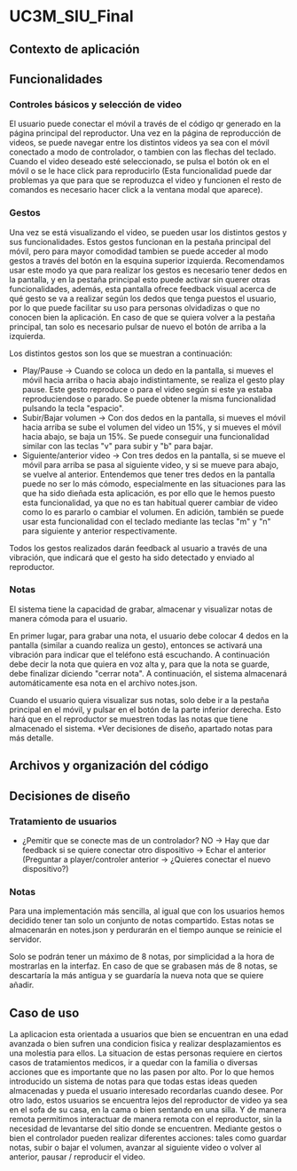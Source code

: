 # UC3M_SIU_Final

## Contexto de aplicación

## Funcionalidades

### Controles básicos y selección de video
El usuario puede conectar el móvil a través de el código qr generado en la página principal del reproductor.
Una vez en la página de reproducción de videos, se puede navegar entre los distintos videos ya sea con el móvil conectado a modo de controlador, o tambien con las flechas del teclado.
Cuando el video deseado esté seleccionado, se pulsa el botón ok en el móvil o se le hace click para reproducirlo (Esta funcionalidad puede dar problemas ya que para que se reproduzca el video y funcionen el resto de comandos es necesario hacer click a la ventana modal que aparece).


### Gestos
Una vez se está visualizando el video, se pueden usar los distintos gestos y sus funcionalidades. Estos gestos funcionan en la pestaña principal del móvil, pero para mayor comodidad tambien se puede acceder al modo gestos a través del botón en la esquina superior izquierda. 
Recomendamos usar este modo ya que para realizar los gestos es necesario tener dedos en la pantalla, y en la pestaña principal esto puede activar sin querer otras funcionalidades, además, esta pantalla ofrece feedback visual acerca de qué gesto se va a realizar según los dedos que tenga puestos el usuario, por lo que puede facilitar su uso para personas olvidadizas o que no conocen bien la aplicación.
En caso de que se quiera volver a la pestaña principal, tan solo es necesario pulsar de nuevo el botón de arriba a la izquierda.


 Los distintos gestos son los que se muestran a continuación:
 * Play/Pause -> Cuando se coloca un dedo en la pantalla, si mueves el móvil hacia arriba o hacia abajo indistintamente, se realiza el gesto play pause. Este gesto reproduce o para el video según si este ya estaba reproduciendose o parado. Se puede obtener la misma funcionalidad pulsando la tecla "espacio".
 * Subir/Bajar volumen -> Con dos dedos en la pantalla, si mueves el móvil hacia arriba se sube el volumen del video un 15%, y si mueves el móvil hacia abajo, se baja un 15%. Se puede conseguir una funcionalidad similar con las teclas "v" para subir y "b" para bajar. 
 * Siguiente/anterior video -> Con tres dedos en la pantalla, si se mueve el móvil para arriba se pasa al siguiente video, y si se mueve para abajo, se vuelve al anterior. Entendemos que tener tres dedos en la pantalla puede no ser lo más cómodo, especialmente en las situaciones para las que ha sido dieñada esta aplicación, es por ello que le hemos puesto esta funcionalidad, ya que no es tan habitual querer cambiar de video como lo es pararlo o cambiar el volumen. En adición, también se puede usar esta funcionalidad con el teclado mediante las teclas "m" y "n" para siguiente y anterior respectivamente.

 Todos los gestos realizados darán feedback al usuario a través de una vibración, que indicará que el gesto ha sido detectado y enviado al reproductor.
 ### Notas
El sistema tiene la capacidad de grabar, almacenar y visualizar notas de manera cómoda para el usuario.


En primer lugar, para grabar una nota, el usuario debe colocar 4 dedos en la pantalla (similar a cuando realiza un gesto), entonces se activará una vibración para indicar que el teléfono está escuchando. A continuación debe decir la nota que quiera en voz alta y, para que la nota se guarde, debe finalizar diciendo "cerrar nota". A continuación, el sistema almacenará automáticamente esa nota en el archivo notes.json.


Cuando el usuario quiera visualizar sus notas, solo debe ir a la pestaña principal en el móvil, y pulsar en el botón de la parte inferior derecha. Esto hará que en el reproductor se muestren todas las notas que tiene almacenado el sistema. *Ver decisiones de diseño, apartado notas para más detalle.


## Archivos y organización del código

## Decisiones de diseño

### Tratamiento de usuarios
* ¿Pemitir que se conecte mas de un controlador? 
    NO -> Hay que dar feedback si se quiere conectar otro dispositivo -> Echar el anterior (Preguntar a player/controler anterior -> ¿Quieres conectar el nuevo dispositivo?)

### Notas
Para una implementación más sencilla, al igual que con los usuarios hemos decidido tener tan solo un conjunto de notas compartido. Estas notas se almacenarán en notes.json y perdurarán en el tiempo aunque se reinicie el servidor.

Solo se podrán tener un máximo de 8 notas, por simplicidad a la hora de mostrarlas en la interfaz. En caso de que se grabasen más de 8 notas, se descartaría la más antigua y se guardaría la nueva nota que se quiere añadir.

## Caso de uso

La aplicacion esta orientada a usuarios que bien se encuentran en una edad avanzada o bien sufren una condicion fisica  y realizar desplazamientos es una molestia para ellos. La situacion de estas personas requiere en ciertos casos de tratamientos medicos, ir a quedar con la familia o diversas acciones que es importante que no las pasen por alto. Por lo que hemos introducido un sistema de notas para que todas estas ideas queden almacenadas y pueda el usuario interesado recordarlas cuando desee.  Por otro lado, estos usuarios se encuentra lejos del reproductor de video ya sea en el sofa de su casa, en la cama o bien sentando en una silla. Y de manera remota permitimos  interactuar de manera remota con el reproductor, sin la necesidad de levantarse del sitio donde se encuentren. Mediante gestos o bien el controlador pueden realizar diferentes acciones: tales como guardar notas, subir o bajar el volumen, avanzar al siguiente video o volver al anterior, pausar / reproducir el video.
